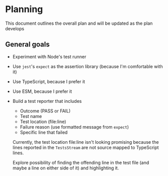 # Planning

This document outlines the overall plan and will be updated as the plan develops

## General goals

- Experiment with Node's test runner
- Use `jest`'s `expect` as the assertion library (because I'm comfortable with it)
- Use TypeScript, because I prefer it
- Use ESM, because I prefer it
- Build a test reporter that includes
  - Outcome (PASS or FAIL)
  - Test name
  - Test location (file:line)
  - Failure reason (use formatted message from `expect`)
  - Specific line that failed

  Currently, the test location file:line isn't looking promising because the lines reported in the `TestsStream` are not source mapped to TypeScript lines.

  Explore possibility of finding the offending line in the test file (and maybe a line on either side of it) and highlighting it.
